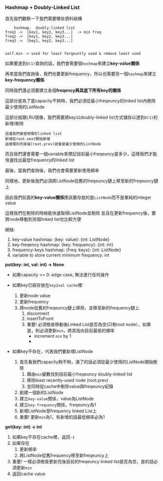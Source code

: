 ### Hashmap + Doubly-Linked List

首先我們觀察一下我們需要哪些資料結構

```
    hashmap.  doubly-linked list
freq1 ->  [key1, key2, key3...]  -> min freq
freq2 ->  [key1, key2, key3...]
freq3 ->  [key1, key2, key3...]


self.min -> used for least ferqeuntly used & remove least used
```

如果要達到`O(1)`查詢的話，我們會需要個`hashmap`來建立**key-value關係**

再來當我們查詢後，我們也要更新frequency，所以也需要另一個`hashmap`來建立**key-frequency關係**

同時我們還必須要建立各個**freqency與其底下所有key的關係**

這部分是為了當capacity不夠時，我們必須從最小freqeuncy的linked list內刪除最少使用的ListNode

這部分就跟LRU很像，我們需要將key以doubly-linked list方式儲存以達到`O(1)`的新增/刪除

```
這邊我們會使用環形linked list
新增從root.next開始新增
這樣環形的尾端(root.prev)就會是最少使用的ListNode
```

而且我們還會需要一個variable來標記目前最小freqeuncy是多少，這樣我們才能快速找出最低frequency的linked list


最後，當我們查詢後，我們也會需要更新使用頻率

同樣地，更新後我們必須將ListNode從舊的freqeuncy鏈上移至新的freqeuncy鏈上

因此我們前面的**key-value關係**應該要存放的是`ListNode`而不是單純的integer value

這樣我們在刪除的時候能快速取得ListNode並刪除
並且在更新frequency後，要將node移動到另個linked list也比較方便

總結:
1. key-value hashmap: {key: value}: {int: ListNode}
2. key-freqency hashmap: {key: frequency}: {int: int}
3. frequency-keys hashmap: {freq: keys}: {int: ListNode}
4. variable to store current minimum frequency: int


**put(key: int, val: int) -> None**

- 如果capacity <= 0:
  edge case, 無法進行任何操作

- 如果key已經存放在`key2val cache`裡:
  1. 更新node value
  2. 更新frequency
  3. 將node從舊的freqeuncy鏈上移除，並移至新的frequency鏈上.
     1. disconnect
     2. insertToFront
     3. 重要! 必須檢查移動後Linked List是否為空(只剩root node），如果是，則必須更新`min`，將其指向目前最低的頻率
        - increment `min` by 1
        - 
- 如果key不存在，代表我們要新增ListNode

  1. 首先看我們capacity夠不夠，滿了的話必須從最少使用的ListNode開始刪除
     1. 藉由`min`變數找到目前最小freqeuncy doubly-linked list
     2. 移除least recently-used node (root.prev)
     3. 並同時從cache中刪除value與freqeuncy紀錄
  2. 創建一個新的ListNode
  3. 建立`key-value`關係，value為ListNode
  4. 建立`key-frequency`關係，freqeuncy為1
  5. 新增ListNode至frequency linked List上
  6. 重要! 更新`min`為1，有新增的話最低頻率必為1

**get(key: int) -> int**

1. 如果key不存在cache裡，返回`-1`
2. 如果存在
   1. 更新頻率
   2. 將ListNode從舊frequency移至新freqeuncy上
3. 重要! 一樣必須檢查更新完後目前的freqeuncy linked list是否為空，是的話必須更新`min`
4. 返回cache value
